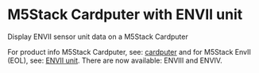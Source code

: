 # M5Stack Cardputer with ENVII unit
 Display ENVII sensor unit data on a M5Stack Cardputer

 For product info M5Stack Cardputer, see: [cardputer](https://shop.m5stack.com/products/m5stack-cardputer-kit-w-m5stamps3)
 and for M5Stack EnvII (EOL), see: [ENVII unit](https://shop.m5stack.com/products/env-ii-unit?variant=32128295698522).
 There are now available: ENVIII and ENVIV.
 

